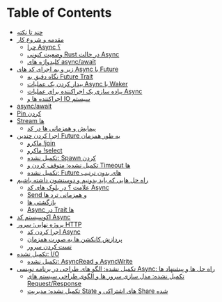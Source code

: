 # Table of Contents

- [چند تا نکته](00_introduction/01_introduction.md)
- [مقدمه و شروع کار](01_getting_started/01_chapter.md)
  - [چرا Async ؟](01_getting_started/02_why_async.md)
  - [وضعیت کنونی Rust در حالت Async](01_getting_started/03_state_of_async_rust.md)
  - [کلیدواژه های async/await](01_getting_started/04_async_await_primer.md)
- [زیر و بم اجرای کد های Async با Future](02_execution/01_chapter.md)
  - [نگاه دقیق به Future Trait](02_execution/02_future.md)
  - [بیدار کردن یک عملیات Async با Waker](02_execution/03_wakeups.md)
  - [پیاده سازی یک اجراکننده برای عملیات Async](02_execution/04_executor.md)
  - [اجراکننده ها و IO سیستم](02_execution/05_io.md)
- [async/await](03_async_await/01_chapter.md)
- [Pin کردن](04_pinning/01_chapter.md)
- [Stream ها](05_streams/01_chapter.md)
  - [پیمایش و همزمانی ها در کد](05_streams/02_iteration_and_concurrency.md)
- [اجرا کردن چندین Future به طور همزمان](06_multiple_futures/01_chapter.md)
  - [ماکرو !join](06_multiple_futures/02_join.md)
  - [ماکرو !select](06_multiple_futures/03_select.md)
  - [تکمیل نشده: Spawn کردن]()
  - [تکمیل نشده: متوقف کردن و Timeout ها]()
  - [تکمیل نشده: Future های بدون ترتیب]()
- [راه حل هایی که باید بدونیم و دوستشون داشته باشیم](07_workarounds/01_chapter.md)
  - [علامت ؟ در بلوک های کد Async](07_workarounds/02_err_in_async_blocks.md)
  - [Send و همزمانی ترد ها](07_workarounds/03_send_approximation.md)
  - [بازگشتی ها](07_workarounds/04_recursion.md)
  - [Async در Trait ها](07_workarounds/05_async_in_traits.md)
- [اکوسیستم کد Async](08_ecosystem/00_chapter.md)
- [پروژه نهایی: سرور HTTP](09_example/00_intro.md)
  - [اجرا کردن کد Async](09_example/01_running_async_code.md)
  - [پردازش کانکشن ها به صورت همزمان](09_example/02_handling_connections_concurrently.md)
  - [تست کردن سرور](09_example/03_tests.md)
- [تکمیل نشده: I/O]()
  - [تکمیل نشده: AsyncRead و AsyncWrite]()
- [تکمیل نشده: الگو های طراحی در برنامه نویسی Async: راه حل ها و پیشنهاد ها]()
  - [تکمیل نشده: مدل سازی سرور ها و الگوی طراحی سیستم های Request/Response]()
  - [تکمیل نشده: مدیریت State های اشتراکی و Share شده]()
